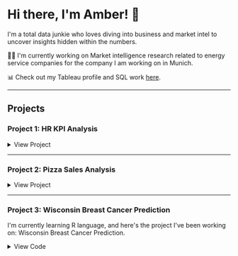 # Hi there, I'm Amber! 👋

I'm a total data junkie who loves diving into business and market intel to uncover insights hidden within the numbers. 

👩‍💻 I'm currently working on Market intelligence research related to energy service companies for the company I am working on in Munich.

📊 Check out my Tableau profile and SQL work [here](https://public.tableau.com/app/profile/yining.zeng/vizzes).

---

## Projects

### Project 1: HR KPI Analysis

<details> 
<summary>View Project</summary>
</br>

[Tableau](https://public.tableau.com/views/HRdashboard_16928327379680/HRanalyticsdashboard?:language=zh-TW&:sid=&:display_count=n&:origin=viz_share_link)
 
[![HR KPI Analysis](https://drive.google.com/uc?export=view&id=1W9K0P3PzDyjoBNMEMW88w0fUbGsBiHms)](https://drive.google.com/drive/u/0/folders/1b_dC6NokoEJxdB3TJg6igCtwemin3iSu)


</details>

---

### Project 2: Pizza Sales Analysis

<details>
<summary>View Project</summary>
</br>

[Tableau](https://public.tableau.com/views/PerformanceofPizzaresaurant/Home?:language=zh-TW&:sid=&:display_count=n&:origin=viz_share_link)

[![Pizza Sales Analysis](https://drive.google.com/uc?export=view&id=1ZX97RYpYIFLQ-_MNANtEbPU7Ue0OVeqY)](https://drive.google.com/file/d/1ZX97RYpYIFLQ-_MNANtEbPU7Ue0OVeqY/view?usp=drive_link)

</details>

---

### Project 3: Wisconsin Breast Cancer Prediction

I'm currently learning R language, and here's the project I've been working on: Wisconsin Breast Cancer Prediction.

<details>
<summary>View Code</summary>

```r
## Read the data
data <- read.csv("wisc_bc_data.csv", stringsAsFactors = FALSE)

## View data dimension
dim(data)

## View data structure
str(data)

## Check missing data
sum(is.na(data))

# Load package & pre-process data
library(tidyverse)
data <- select(data, -1) %>%
 mutate_at('diagnosis', as.factor)

## Use stratified sampling
install.packages("sampling")
library(sampling)
set.seed(123)

## Data partitioning, 70% training; 30% testing
train_id <- strata(data, 'diagnosis', size = rev(round(table(data$diagnosis) * 0.7)))$ID_unit
train_data <- data[train_id, ]
test_data <- data[-train_id, ]

## Data modeling
install.packages("caret")
library(caret)
control <- trainControl(method = 'cv', number = 10)
model <- train(diagnosis ~ ., train_data,
 method = 'knn',
 preProcess = c('center', 'scale'),
 trControl = control,
 tuneLength = 5
)

## Result
model[["results"]]

## Model prediction
truth <- test_data$diagnosis
pred <- predict(model, newdata = test_data)
confusionMatrix(table(pred, truth))
